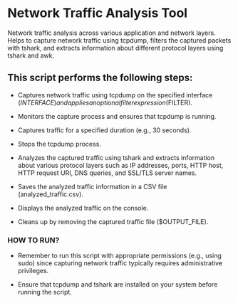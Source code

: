 # Network Traffic Analysis Tool
Network traffic analysis across various application and network layers. Helps to capture network traffic using tcpdump, filters the captured packets with tshark, and extracts information about different protocol layers using tshark and awk.


## This script performs the following steps:

- Captures network traffic using tcpdump on the specified interface ($INTERFACE) and applies an optional filter expression ($FILTER).

- Monitors the capture process and ensures that tcpdump is running.

- Captures traffic for a specified duration (e.g., 30 seconds).

- Stops the tcpdump process.

- Analyzes the captured traffic using tshark and extracts information about various protocol layers such as IP addresses, ports, HTTP host, HTTP request URI, DNS queries, and SSL/TLS server names.

- Saves the analyzed traffic information in a CSV file (analyzed_traffic.csv).

- Displays the analyzed traffic on the console.

- Cleans up by removing the captured traffic file ($OUTPUT_FILE).

### HOW TO RUN?

- Remember to run this script with appropriate permissions (e.g., using sudo) since capturing network traffic typically requires administrative privileges.

- Ensure that tcpdump and tshark are installed on your system before running the script.
